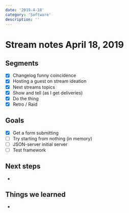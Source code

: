 ```yaml
---
date: '2019-4-18'
category: 'Software'
description: ''
---
```


# Stream notes April 18, 2019

## Segments

- [x] Changelog funny coincidence
- [x] Hosting a guest on stream ideation
- [x] Next streams topics
- [x] Show and tell (as I get deliveries)
- [x] Do the thing
- [x] Retro / Raid

## Goals

- [x] Get a form submitting
- [ ] Try starting from nothing (in memory)
- [ ] JSON-server initial server
- [ ] Test framework

## Next steps

-

## Things we learned

-
